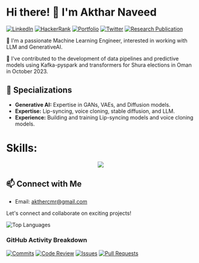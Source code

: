 <!--
**Aktharnvdv/Aktharnvdv** is a ✨ _special_ ✨ repository because its `README.md` (this file) appears on your GitHub profile.
-->

# Hi there! 👋 I'm Akthar Naveed

[![LinkedIn](https://img.shields.io/badge/LinkedIn-AktharNaveed-blue)](https://www.linkedin.com/in/akthar-naveed-921039201/)
[![HackerRank](https://img.shields.io/badge/HackerRank-Profile-blue)](https://www.hackerrank.com/profile/akthercmr)
[![Portfolio](https://img.shields.io/badge/Portfolio-portfolio-green)](https://www.upwork.com/freelancers/~0195463ae638b7275c?viewMode=1)
[![Twitter](https://img.shields.io/badge/Twitter-AktharNaveed-blue)](https://twitter.com/AktharN80967)
[![Research Publication](https://img.shields.io/badge/Research%20Publication-arXiv%3A2207.09665-red)](https://arxiv.org/abs/2207.09665)


🚀 I'm a passionate Machine Learning Engineer, interested in working with LLM and GenerativeAI.

🔭 I've contributed to the development of data pipelines and predictive models using Kafka-pyspark and transformers for Shura elections in Oman in October 2023.

## 🧠 Specializations

- **Generative AI:** Expertise in GANs, VAEs, and Diffusion models.
- **Expertise:** Lip-syncing, voice cloning, stable diffusion, and LLM.
- **Experience:** Building and training Lip-syncing models and voice cloning models.

# Skills:
<p align="center">
  <a href="https://skillicons.dev">
    <img src="https://skillicons.dev/icons?i=git,pytorch,py,anaconda,aws,docker,ai,heroku,kafka,opencv,sklearn" />
  </a>
</p>

## 📫 Connect with Me

- Email: akthercmr@gmail.com

Let's connect and collaborate on exciting projects!

![Top Languages](https://github-readme-stats.vercel.app/api/top-langs/?username=Aktharnvdv&layout=compact)

### GitHub Activity Breakdown

[![Commits](https://img.shields.io/badge/Commits-90%25-brightgreen)](https://github.com/Aktharnvdv?tab=repositories)
[![Code Review](https://img.shields.io/badge/Code%20Review-10%25-yellow)](https://github.com/Aktharnvdv?tab=repositories)
[![Issues](https://img.shields.io/badge/Issues-0%25-red)](https://github.com/Aktharnvdv?tab=repositories)
[![Pull Requests](https://img.shields.io/badge/Pull%20Requests-0%25-blue)](https://github.com/Aktharnvdv?tab=repositories)


